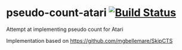 # pseudo-count-atari [![Build Status](https://travis-ci.org/lake4790k/pseudo-count-atari.svg?branch=master)](https://travis-ci.org/lake4790k/pseudo-count-atari)
Attempt at implementing pseudo count for Atari

Implementation based on https://github.com/mgbellemare/SkipCTS
